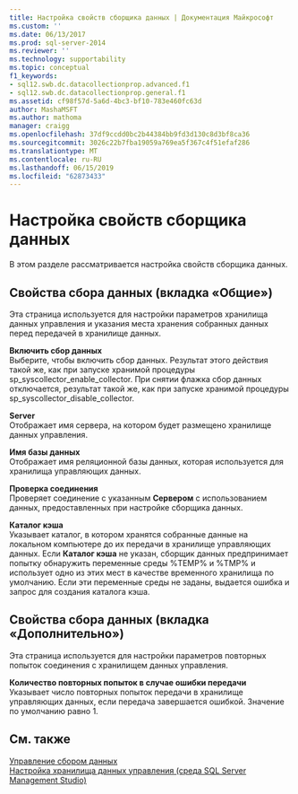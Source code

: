 ```yaml
---
title: Настройка свойств сборщика данных | Документация Майкрософт
ms.custom: ''
ms.date: 06/13/2017
ms.prod: sql-server-2014
ms.reviewer: ''
ms.technology: supportability
ms.topic: conceptual
f1_keywords:
- sql12.swb.dc.datacollectionprop.advanced.f1
- sql12.swb.dc.datacollectionprop.general.f1
ms.assetid: cf98f57d-5a6d-4bc3-bf10-783e460fc63d
author: MashaMSFT
ms.author: mathoma
manager: craigg
ms.openlocfilehash: 37df9ccdd0bc2b44384bb9fd3d130c8d3bf8ca36
ms.sourcegitcommit: 3026c22b7fba19059a769ea5f367c4f51efaf286
ms.translationtype: MT
ms.contentlocale: ru-RU
ms.lasthandoff: 06/15/2019
ms.locfileid: "62873433"
---
```

# <a name="configure-properties-of-a-data-collector"></a>Настройка свойств сборщика данных
  В этом разделе рассматривается настройка свойств сборщика данных.  
  
## <a name="data-collection-properties-general-tab"></a>Свойства сбора данных (вкладка «Общие»)  
 Эта страница используется для настройки параметров хранилища данных управления и указания места хранения собранных данных перед передачей в хранилище данных.  
  
 **Включить сбор данных**  
 Выберите, чтобы включить сбор данных. Результат этого действия такой же, как при запуске хранимой процедуры sp_syscollector_enable_collector. При снятии флажка сбор данных отключается, результат такой же, как при запуске хранимой процедуры sp_syscollector_disable_collector.  
  
 **Server**  
 Отображает имя сервера, на котором будет размещено хранилище данных управления.  
  
 **Имя базы данных**  
 Отображает имя реляционной базы данных, которая используется для хранилища управляющих данных.  
  
 **Проверка соединения**  
 Проверяет соединение с указанным **Сервером** с использованием данных, предоставленных при настройке сборщика данных.  
  
 **Каталог кэша**  
 Указывает каталог, в котором хранятся собранные данные на локальном компьютере до их передачи в хранилище управляющих данных. Если **Каталог кэша** не указан, сборщик данных предпринимает попытку обнаружить переменные среды %TEMP% и %TMP% и использует одно из этих мест в качестве временного хранилища по умолчанию. Если эти переменные среды не заданы, выдается ошибка и запрос для создания каталога кэша.  
  
## <a name="data-collection-properties-advanced-tab"></a>Свойства сбора данных (вкладка «Дополнительно»)  
 Эта страница используется для настройки параметров повторных попыток соединения с хранилищем данных управления.  
  
 **Количество повторных попыток в случае ошибки передачи**  
 Указывает число повторных попыток передачи в хранилище управляющих данных, если передача завершается ошибкой. Значение по умолчанию равно 1.  
  
## <a name="see-also"></a>См. также  
 [Управление сбором данных](data-collection.md)   
 [Настройка хранилища данных управления (среда SQL Server Management Studio)](configure-the-management-data-warehouse-sql-server-management-studio.md)  
  
  
